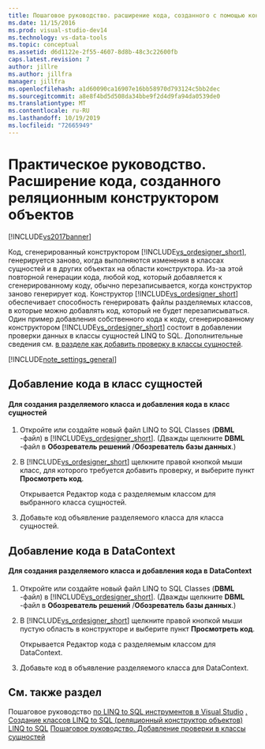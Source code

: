 ```yaml
---
title: Пошаговое руководство. расширение кода, созданного с помощью конструктора O-R | Документация Майкрософт
ms.date: 11/15/2016
ms.prod: visual-studio-dev14
ms.technology: vs-data-tools
ms.topic: conceptual
ms.assetid: d6d1122e-2f55-4607-8d8b-48c3c22600fb
caps.latest.revision: 7
author: jillre
ms.author: jillfra
manager: jillfra
ms.openlocfilehash: a1d60090ca16907e16bb58970d793124c5bb2dec
ms.sourcegitcommit: a8e8f4bd5d508da34bbe9f2d4d9fa94da0539de0
ms.translationtype: MT
ms.contentlocale: ru-RU
ms.lasthandoff: 10/19/2019
ms.locfileid: "72665949"
---
```

# <a name="how-to-extend-code-generated-by-the-or-designer"></a>Практическое руководство. Расширение кода, созданного реляционным конструктором объектов
[!INCLUDE[vs2017banner](../includes/vs2017banner.md)]

Код, сгенерированный конструктором [!INCLUDE[vs_ordesigner_short](../includes/vs-ordesigner-short-md.md)], генерируется заново, когда выполняются изменения в классах сущностей и в других объектах на области конструктора. Из-за этой повторной генерации кода, любой код, который добавляется к сгенерированному коду, обычно перезаписывается, когда конструктор заново генерирует код. Конструктор [!INCLUDE[vs_ordesigner_short](../includes/vs-ordesigner-short-md.md)] обеспечивает способность генерировать файлы разделяемых классов, в которые можно добавлять код, который не будет перезаписываться. Один пример добавления собственного кода к коду, сгенерированному конструктором [!INCLUDE[vs_ordesigner_short](../includes/vs-ordesigner-short-md.md)] состоит в добавлении проверки данных в классы сущностей LINQ to SQL. Дополнительные сведения см. [в разделе как добавить проверку в классы сущностей](../data-tools/how-to-add-validation-to-entity-classes.md).

 [!INCLUDE[note_settings_general](../includes/note-settings-general-md.md)]

## <a name="adding-code-to-an-entity-class"></a>Добавление кода в класс сущностей

#### <a name="to-create-a-partial-class-and-add-code-to-an-entity-class"></a>Для создания разделяемого класса и добавления кода в класс сущностей

1. Откройте или создайте новый файл LINQ to SQL Classes (**DBML** -файл) в [!INCLUDE[vs_ordesigner_short](../includes/vs-ordesigner-short-md.md)]. (Дважды щелкните **DBML** -файл в **Обозреватель решений** /**Обозреватель базы данных**.)

2. В [!INCLUDE[vs_ordesigner_short](../includes/vs-ordesigner-short-md.md)] щелкните правой кнопкой мыши класс, для которого требуется добавить проверку, и выберите пункт **Просмотреть код**.

     Открывается Редактор кода с разделяемым классом для выбранного класса сущностей.

3. Добавьте код объявление разделяемого класса для класса сущностей.

## <a name="adding-code-to-a-datacontext"></a>Добавление кода в DataContext

#### <a name="to-create-a-partial-class-and-add-code-to-a-datacontext"></a>Для создания разделяемого класса и добавления кода в DataContext

1. Откройте или создайте новый файл LINQ to SQL Classes (**DBML** -файл) в [!INCLUDE[vs_ordesigner_short](../includes/vs-ordesigner-short-md.md)]. (Дважды щелкните **DBML** -файл в **Обозреватель решений** /**Обозреватель базы данных**.)

2. В [!INCLUDE[vs_ordesigner_short](../includes/vs-ordesigner-short-md.md)] щелкните правой кнопкой мыши пустую область в конструкторе и выберите пункт **Просмотреть код**.

     Открывается Редактор кода с разделяемым классом для DataContext.

3. Добавьте код в объявление разделяемого класса для DataContext.

## <a name="see-also"></a>См. также раздел
 Пошаговое руководство [по LINQ to SQL инструментов в Visual Studio](../data-tools/linq-to-sql-tools-in-visual-studio2.md) [. Создание классов LINQ to SQL (реляционный конструктор объектов)](https://msdn.microsoft.com/library/35aad4a4-2e8a-46e2-ae09-5fbfd333c233) [LINQ to SQL](https://msdn.microsoft.com/library/73d13345-eece-471a-af40-4cc7a2f11655) [Пошаговое руководство. Добавление проверки в классы сущностей](https://msdn.microsoft.com/library/85b06a02-b2e3-4534-95b8-d077c8d4c1d7)

